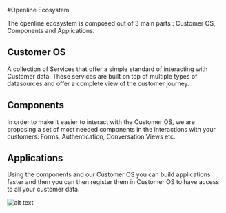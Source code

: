 #Openline Ecosystem 

The openline ecosystem is composed out of 3 main parts : Customer OS, Components and Applications.

## Customer OS
A collection of Services that offer a simple standard of interacting with Customer data. These services are built on top of multiple types of datasources and offer a complete view of the customer journey. 

## Components
In order to make it easier to interact with the Customer OS, we are proposing a set of most needed components in the interactions with your customers: Forms, Authentication, Conversation Views etc. 

## Applications
Using the components and our Customer OS you can build applications faster and then you can then register them in Customer OS to have access to all your customer data. 


![alt text](https://raw.githubusercontent.com/openline-ai/openline-customer-os/27-document-ecosytem-view-for-customer-os/architecture/images/customer-os-eco-system-view.png)
